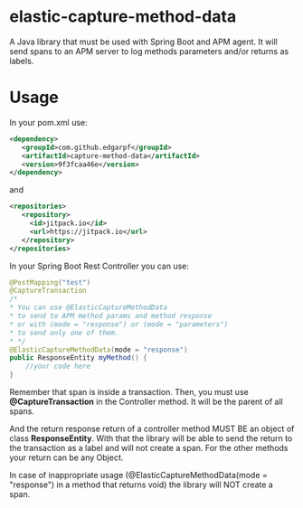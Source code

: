 # elastic-capture-method-data
A Java library that must be used with Spring Boot and APM agent. It will send spans to an APM server to log methods parameters and/or returns as labels.
# Usage

In your pom.xml use:

``` xml
<dependency>
   <groupId>com.github.edgarpf</groupId>
   <artifactId>capture-method-data</artifactId>
   <version>9f3fcaa46e</version>
</dependency>
```

and

``` xml
<repositories>
   <repository>
     <id>jitpack.io</id>
     <url>https://jitpack.io</url>
   </repository>
</repositories>
```

In your Spring Boot Rest Controller you can use:

```java
@PostMapping("test")
@CaptureTransaction
/*
* You can use @ElasticCaptureMethodData
* to send to APM method params and method response 
* or with (mode = "response") or (mode = "parameters")
* to send only one of them.
* */
@ElasticCaptureMethodData(mode = "response")
public ResponseEntity myMethod() {
	//your code here
}
```

Remember that span is inside a transaction. Then, you must use **@CaptureTransaction** in the Controller method. It will be the parent of all spans. 

And the return response return of a controller method MUST BE an object of class **ResponseEntity**. With that the library will be able to send the return to the transaction as a label and will not create a span. For the other methods your return can be any Object.

In case of inappropriate usage (@ElasticCaptureMethodData(mode = "response") in a method that returns void) the library will NOT create a span. 
